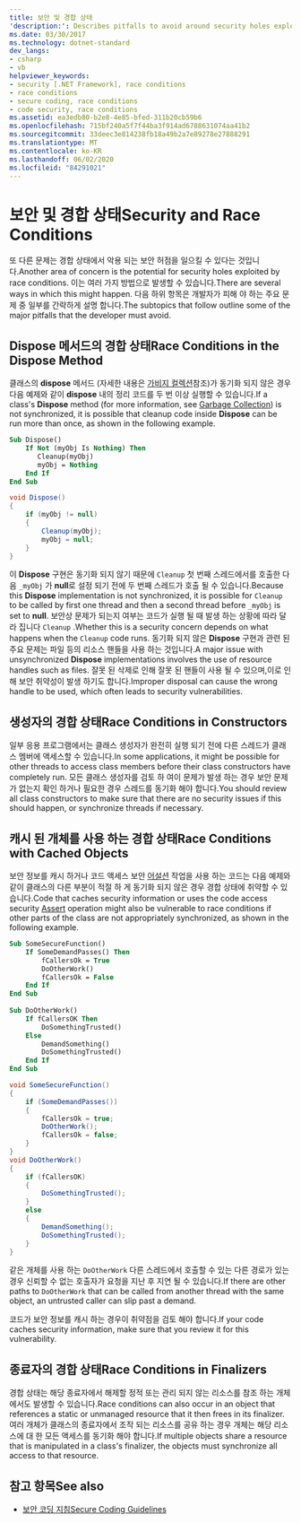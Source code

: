 ```yaml
---
title: 보안 및 경합 상태
'description:': Describes pitfalls to avoid around security holes exploited by race conditions, including dispose methods, constructors, cached objects, and finalizers.
ms.date: 03/30/2017
ms.technology: dotnet-standard
dev_langs:
- csharp
- vb
helpviewer_keywords:
- security [.NET Framework], race conditions
- race conditions
- secure coding, race conditions
- code security, race conditions
ms.assetid: ea3edb80-b2e8-4e85-bfed-311b20cb59b6
ms.openlocfilehash: 715bf240a5f7f44ba3f914ad6788631074aa41b2
ms.sourcegitcommit: 33deec3e814238fb18a49b2a7e89278e27888291
ms.translationtype: MT
ms.contentlocale: ko-KR
ms.lasthandoff: 06/02/2020
ms.locfileid: "84291021"
---
```

# <a name="security-and-race-conditions"></a><span data-ttu-id="f4f3a-102">보안 및 경합 상태</span><span class="sxs-lookup"><span data-stu-id="f4f3a-102">Security and Race Conditions</span></span>
<span data-ttu-id="f4f3a-103">또 다른 문제는 경합 상태에서 악용 되는 보안 허점을 일으킬 수 있다는 것입니다.</span><span class="sxs-lookup"><span data-stu-id="f4f3a-103">Another area of concern is the potential for security holes exploited by race conditions.</span></span> <span data-ttu-id="f4f3a-104">이는 여러 가지 방법으로 발생할 수 있습니다.</span><span class="sxs-lookup"><span data-stu-id="f4f3a-104">There are several ways in which this might happen.</span></span> <span data-ttu-id="f4f3a-105">다음 하위 항목은 개발자가 피해 야 하는 주요 문제 중 일부를 간략하게 설명 합니다.</span><span class="sxs-lookup"><span data-stu-id="f4f3a-105">The subtopics that follow outline some of the major pitfalls that the developer must avoid.</span></span>  
  
## <a name="race-conditions-in-the-dispose-method"></a><span data-ttu-id="f4f3a-106">Dispose 메서드의 경합 상태</span><span class="sxs-lookup"><span data-stu-id="f4f3a-106">Race Conditions in the Dispose Method</span></span>  
 <span data-ttu-id="f4f3a-107">클래스의 **dispose** 메서드 (자세한 내용은 [가비지 컬렉션](../garbage-collection/index.md)참조)가 동기화 되지 않은 경우 다음 예제와 같이 **dispose** 내의 정리 코드를 두 번 이상 실행할 수 있습니다.</span><span class="sxs-lookup"><span data-stu-id="f4f3a-107">If a class's **Dispose** method (for more information, see [Garbage Collection](../garbage-collection/index.md)) is not synchronized, it is possible that cleanup code inside **Dispose** can be run more than once, as shown in the following example.</span></span>  
  
```vb  
Sub Dispose()  
    If Not (myObj Is Nothing) Then  
       Cleanup(myObj)  
       myObj = Nothing  
    End If  
End Sub  
```  
  
```csharp  
void Dispose()
{  
    if (myObj != null)
    {  
        Cleanup(myObj);  
        myObj = null;  
    }  
}  
```  
  
 <span data-ttu-id="f4f3a-108">이 **Dispose** 구현은 동기화 되지 않기 때문에 `Cleanup` 첫 번째 스레드에서를 호출한 다음 `_myObj` 가 **null**로 설정 되기 전에 두 번째 스레드가 호출 될 수 있습니다.</span><span class="sxs-lookup"><span data-stu-id="f4f3a-108">Because this **Dispose** implementation is not synchronized, it is possible for `Cleanup` to be called by first one thread and then a second thread before `_myObj` is set to **null**.</span></span> <span data-ttu-id="f4f3a-109">보안상 문제가 되는지 여부는 코드가 실행 될 때 발생 하는 상황에 따라 달라 집니다 `Cleanup` .</span><span class="sxs-lookup"><span data-stu-id="f4f3a-109">Whether this is a security concern depends on what happens when the `Cleanup` code runs.</span></span> <span data-ttu-id="f4f3a-110">동기화 되지 않은 **Dispose** 구현과 관련 된 주요 문제는 파일 등의 리소스 핸들을 사용 하는 것입니다.</span><span class="sxs-lookup"><span data-stu-id="f4f3a-110">A major issue with unsynchronized **Dispose** implementations involves the use of resource handles such as files.</span></span> <span data-ttu-id="f4f3a-111">잘못 된 삭제로 인해 잘못 된 핸들이 사용 될 수 있으며,이로 인해 보안 취약성이 발생 하기도 합니다.</span><span class="sxs-lookup"><span data-stu-id="f4f3a-111">Improper disposal can cause the wrong handle to be used, which often leads to security vulnerabilities.</span></span>  
  
## <a name="race-conditions-in-constructors"></a><span data-ttu-id="f4f3a-112">생성자의 경합 상태</span><span class="sxs-lookup"><span data-stu-id="f4f3a-112">Race Conditions in Constructors</span></span>  
 <span data-ttu-id="f4f3a-113">일부 응용 프로그램에서는 클래스 생성자가 완전히 실행 되기 전에 다른 스레드가 클래스 멤버에 액세스할 수 있습니다.</span><span class="sxs-lookup"><span data-stu-id="f4f3a-113">In some applications, it might be possible for other threads to access class members before their class constructors have completely run.</span></span> <span data-ttu-id="f4f3a-114">모든 클래스 생성자를 검토 하 여이 문제가 발생 하는 경우 보안 문제가 없는지 확인 하거나 필요한 경우 스레드를 동기화 해야 합니다.</span><span class="sxs-lookup"><span data-stu-id="f4f3a-114">You should review all class constructors to make sure that there are no security issues if this should happen, or synchronize threads if necessary.</span></span>  
  
## <a name="race-conditions-with-cached-objects"></a><span data-ttu-id="f4f3a-115">캐시 된 개체를 사용 하는 경합 상태</span><span class="sxs-lookup"><span data-stu-id="f4f3a-115">Race Conditions with Cached Objects</span></span>  
 <span data-ttu-id="f4f3a-116">보안 정보를 캐시 하거나 코드 액세스 보안 [어설션](../../framework/misc/using-the-assert-method.md) 작업을 사용 하는 코드는 다음 예제와 같이 클래스의 다른 부분이 적절 하 게 동기화 되지 않은 경우 경합 상태에 취약할 수 있습니다.</span><span class="sxs-lookup"><span data-stu-id="f4f3a-116">Code that caches security information or uses the code access security [Assert](../../framework/misc/using-the-assert-method.md) operation might also be vulnerable to race conditions if other parts of the class are not appropriately synchronized, as shown in the following example.</span></span>  
  
```vb  
Sub SomeSecureFunction()  
    If SomeDemandPasses() Then  
        fCallersOk = True  
        DoOtherWork()  
        fCallersOk = False  
    End If  
End Sub  
  
Sub DoOtherWork()  
    If fCallersOK Then  
        DoSomethingTrusted()  
    Else  
        DemandSomething()  
        DoSomethingTrusted()  
    End If  
End Sub  
```  
  
```csharp  
void SomeSecureFunction()
{  
    if (SomeDemandPasses())
    {  
        fCallersOk = true;  
        DoOtherWork();  
        fCallersOk = false;  
    }  
}  
void DoOtherWork()
{  
    if (fCallersOK)
    {  
        DoSomethingTrusted();  
    }  
    else
    {  
        DemandSomething();  
        DoSomethingTrusted();  
    }  
}  
```  
  
 <span data-ttu-id="f4f3a-117">같은 개체를 사용 하는 `DoOtherWork` 다른 스레드에서 호출할 수 있는 다른 경로가 있는 경우 신뢰할 수 없는 호출자가 요청을 지난 후 지연 될 수 있습니다.</span><span class="sxs-lookup"><span data-stu-id="f4f3a-117">If there are other paths to `DoOtherWork` that can be called from another thread with the same object, an untrusted caller can slip past a demand.</span></span>  
  
 <span data-ttu-id="f4f3a-118">코드가 보안 정보를 캐시 하는 경우이 취약점을 검토 해야 합니다.</span><span class="sxs-lookup"><span data-stu-id="f4f3a-118">If your code caches security information, make sure that you review it for this vulnerability.</span></span>  
  
## <a name="race-conditions-in-finalizers"></a><span data-ttu-id="f4f3a-119">종료자의 경합 상태</span><span class="sxs-lookup"><span data-stu-id="f4f3a-119">Race Conditions in Finalizers</span></span>  
 <span data-ttu-id="f4f3a-120">경합 상태는 해당 종료자에서 해제할 정적 또는 관리 되지 않는 리소스를 참조 하는 개체 에서도 발생할 수 있습니다.</span><span class="sxs-lookup"><span data-stu-id="f4f3a-120">Race conditions can also occur in an object that references a static or unmanaged resource that it then frees in its finalizer.</span></span> <span data-ttu-id="f4f3a-121">여러 개체가 클래스의 종료자에서 조작 되는 리소스를 공유 하는 경우 개체는 해당 리소스에 대 한 모든 액세스를 동기화 해야 합니다.</span><span class="sxs-lookup"><span data-stu-id="f4f3a-121">If multiple objects share a resource that is manipulated in a class's finalizer, the objects must synchronize all access to that resource.</span></span>  
  
## <a name="see-also"></a><span data-ttu-id="f4f3a-122">참고 항목</span><span class="sxs-lookup"><span data-stu-id="f4f3a-122">See also</span></span>

- [<span data-ttu-id="f4f3a-123">보안 코딩 지침</span><span class="sxs-lookup"><span data-stu-id="f4f3a-123">Secure Coding Guidelines</span></span>](secure-coding-guidelines.md)
